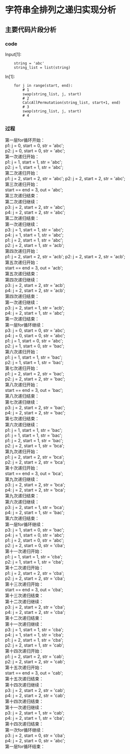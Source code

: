 # 字符串全排列之递归实现分析 #

## 主要代码片段分析 ##

### code ###

Input[1]:
```
    string = 'abc'
    string_list = list(string)
```

In[1]:
```
    for j in range(start, end):
        # 1
        swap(string_list, j, start)
        # 2
        CalcAllPermutation(string_list, start+1, end)
        # 3
        swap(string_list, j, start)
        # 4
```

### 过程 ###

第一层for循环开始：  
p1: j = 0, start = 0, str = 'abc';  
p2: j = 0, start = 0, str = 'abc';  
第一次递归开始：  
p1: j = 1, start = 1, str = 'abc';  
p2: j = 1, start = 1, str = 'abc';  
第二次递归开始：  
p1: j = 2, start = 2, str = 'abc';
p2: j = 2, start = 2, str = 'abc';  
第三次递归开始：  
start == end = 3, out = 'abc';  
第三次递归结束：  
第二次递归继续：  
p3: j = 2, start = 2, str = 'abc';  
p4: j = 2, start = 2, str = 'abc';  
第二次递归结束：  
第一次递归继续：  
p3: j = 1, start = 1, str = 'abc';  
p4: j = 1, start = 1, str = 'abc';  
p1: j = 2, start = 1, str = 'abc';  
p2: j = 2, start = 1, str = 'acb';  
第四次递归开始：  
p1: j = 2, start = 2, str = 'acb';
p2: j = 2, start = 2, str = 'acb';  
第五次递归开始：  
start == end = 3, out = 'acb';  
第五次递归结束：  
第四次递归继续：  
p3: j = 2, start = 2, str = 'acb';  
p4: j = 2, start = 2, str = 'acb';  
第四次递归结束：  
第一次递归继续：  
p3: j = 2, start = 1, str = 'acb';  
p4: j = 2, start = 1, str = 'abc';  
第一次递归结束：  
第一层for循环继续：  
p3: j = 0, start = 0, str = 'abc';  
p4: j = 0, start = 0, str = 'abc';  
p1: j = 1, start = 0, str = 'abc';  
p2: j = 1, start = 0, str = 'bac';  
第六次递归开始：  
p1: j = 1, start = 1, str = 'bac';  
p2: j = 1, start = 1, str = 'bac';  
第七次递归开始：  
p1: j = 2, start = 2, str = 'bac';  
p2: j = 2, start = 2, str = 'bac';  
第八次递归开始：  
start == end = 3, out = 'bac';  
第八次递归结束：  
第七次递归继续：  
p3: j = 2, start = 2, str = 'bac';  
p4: j = 2, start = 2, str = 'bac';  
第七次递归结束：  
第六次递归继续：  
p1: j = 1, start = 1, str = 'bac';  
p1: j = 1, start = 1, str = 'bac';  
p1: j = 2, start = 1, str = 'bac';  
p2: j = 2, start = 1, str = 'bca';  
第九次递归开始：  
p1: j = 2, start = 2, str = 'bca';  
p2: j = 2, start = 2, str = 'bca';  
第十次递归开始：  
start == end = 3, out = 'bca';  
第九次递归继续：  
p3: j = 2, start = 2, str = 'bca';  
p4: j = 2, start = 2, str = 'bca';  
第九次递归结束：  
第六次递归继续：  
p3: j = 2, start = 1, str = 'bca';  
p4: j = 2, start = 1, str = 'bac';  
第六次递归结束：  
第一层for循环继续：  
p3: j = 1, start = 0, str = 'bac';  
p4: j = 1, start = 0, str = 'abc';  
p1: j = 2, start = 0, str = 'abc';  
p2: j = 2, start = 0, str = 'cba';  
第十一次递归开始：  
p1: j = 1, start = 1, str = 'cba';  
p2: j = 1, start = 1, str = 'cba';  
第十二次递归开始：  
p1: j = 2, start = 2, str = 'cba';  
p2: j = 2, start = 2, str = 'cba';  
第十三次递归开始：  
start == end = 3, out = 'cba';  
第十三次递归结束：  
第十二次递归继续：  
p3: j = 2, start = 2, str = 'cba';  
p4: j = 2, start = 2, str = 'cba';  
第十二次递归结束：  
第十一次递归继续：  
p3: j = 1, start = 1, str = 'cba';  
p4: j = 1, start = 1, str = 'cba';  
p1: j = 2, start = 1, str = 'cba';  
p2: j = 2, start = 1, str = 'cab';  
第十四次递归开始：  
p1: j = 2, start = 2, str = 'cab';  
p2: j = 2, start = 2, str = 'cab';  
第十五次递归开始：  
start == end = 3, out = 'cab';  
第十五次递归结束：  
第十四次递归继续：  
p3: j = 2, start = 2, str = 'cab';  
p4: j = 2, start = 2, str = 'cab';  
第十四次递归结束：  
第十一次递归继续：  
p3: j = 2, start = 1, str = 'cab';  
p4: j = 2, start = 1, str = 'cba';  
第十四次递归结束：  
第一次for循环继续：  
p3: j = 2, start = 0, str = 'cba';  
p4: j = 2, start = 0, str = 'abc';  
第一层for循环结束：
